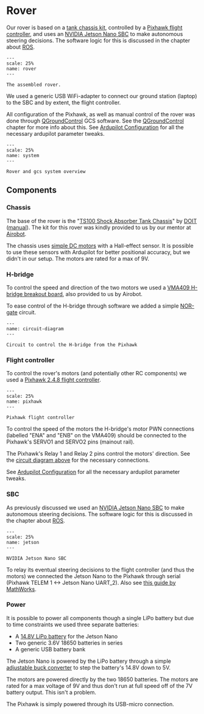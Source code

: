 # Rover

Our rover is based on a [tank chassis kit](https://www.seeedstudio.com/TS100-shock-absorber-tank-chassis-with-track-and-DC-geared-motors-Kit-p-4107.html), controlled by a [Pixhawk flight controller](https://docs.px4.io/v1.9.0/en/flight_controller/pixhawk.html), and uses an [NVIDIA Jetson Nano SBC](https://developer.nvidia.com/embedded/jetson-nano-developer-kit) to make autonomous steering decisions. The software logic for this is discussed in the chapter about [ROS](../ros/README).

```{figure} media/rover-cropped.jpg
---
scale: 25%
name: rover
---

The assembled rover.
```

We used a generic USB WiFi-adapter to connect our ground station (laptop) to the SBC and by extent, the flight controller. 

All configuration of the Pixhawk, as well as manual control of the rover was done through [QGroundControl](http://qgroundcontrol.com/) GCS software. See the [QGroundControl](qgroundcontrol.md) chapter for more info about this. See [Ardupilot Configuration](ardupilot-config.md) for all the necessary ardupilot parameter tweaks.

```{figure} media/system-diagram.png
---
scale: 25%
name: system
---

Rover and gcs system overview
```

## Components

### Chassis

The base of the rover is the "[TS100 Shock Absorber Tank Chassis](https://www.seeedstudio.com/TS100-shock-absorber-tank-chassis-with-track-and-DC-geared-motors-Kit-p-4107.html)" by [DOIT](https://www.doit.am) ([manual](https://raw.githubusercontent.com/SeeedDocument/Outsourcing/master/110090267%20TS100%20shock%20absorber%20tank%20chassis%20with%20track%20and%20DC%20geared%20motors%20Kit/InstallationforTS100%20.pdf)). The kit for this rover was kindly provided to us by our mentor at [Airobot](https://airobot.eu/).

The chassis uses [simple DC motors](https://item.taobao.com/item.htm?spm=a1z10.5-c.w4002-7420481794.72.fWWJc1&id=45203541487) with a Hall-effect sensor. It is possible to use these sensors with Ardupilot for better positional accuracy, but we didn't in our setup. The motors are rated for a max of 9V.

### H-bridge

To control the speed and direction of the two motors we used a [VMA409 H-bridge breakout board](https://www.velleman.eu/products/view/?id=435576), also provided to us by Airobot.

To ease control of the H-bridge through software we added a simple [NOR-gate](https://web.mit.edu/6.131/www/document/7402.pdf) circuit.

```{figure} media/nor-gates-circuit.svg
---
name: circuit-diagram
---

Circuit to control the H-bridge from the Pixhawk
```

### Flight controller

To control the rover's motors (and potentially other RC components) we used a [Pixhawk 2.4.8 flight controller](https://docs.px4.io/v1.9.0/en/flight_controller/pixhawk.html). 

```{figure} media/pixhawk.png
---
scale: 25%
name: pixhawk
---

Pixhawk flight controller
```

To control the speed of the motors the H-bridge's motor PWN connections (labelled "ENA" and "ENB" on the VMA409) should be connected to the Pixhawk's SERVO1 and SERVO2 pins (mainout rail). 

The Pixhawk's Relay 1 and Relay 2 pins control the motors' direction. See the [circuit diagram above](circuit-diagram) for the necessary connections.

See [Ardupilot Configuration](ardupilot-config.md) for all the necessary ardupilot parameter tweaks.

### SBC

As previously discussed we used an [NVIDIA Jetson Nano SBC](https://developer.nvidia.com/embedded/jetson-nano-developer-kit) to make autonomous steering decisions. The software logic for this is discussed in the chapter about [ROS](../ros/README).

```{figure} media/jetson.png
---
scale: 25%
name: jetson
---

NVIDIA Jetson Nano SBC
```

To relay its eventual steering decisions to the flight controller (and thus the motors) we connected the Jetson Nano to the Pixhawk through serial (Pixhawk TELEM 1 <-> Jetson Nano UART_2). Also see [this guide by MathWorks](https://www.mathworks.com/help/supportpkg/jetsoncpu/ref/jetson-pixhawk-interface-example.html).

### Power

It is possible to power all components though a single LiPo battery but due to time constraints we used three separate batteries:

 - A [14.8V LiPo battery](https://www.genstattu.com/ta-rl3-120c-2000-4s1p.html) for the Jetson Nano
 - Two generic 3.6V 18650 batteries in series
 - A generic USB battery bank

The Jetson Nano is powered by the LiPo battery through a simple [adjustable buck converter](https://www.antratek.be/adjustable-dc-dc-power-converter-1-25v-35v-3a-lm2596) to step the battery's 14.8V down to 5V.

The motors are powered directly by the two 18650 batteries. The motors are rated for a max voltage of 9V and thus don't run at full speed off of the 7V battery output. This isn't a problem.

The Pixhawk is simply powered through its USB-micro connection.

